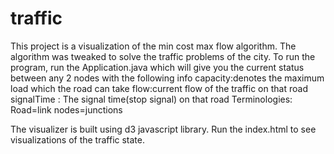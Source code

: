 # traffic
This project is a visualization of the min cost max flow algorithm.
The algorithm was tweaked to solve the traffic problems of the city.
To run the program, run the Application.java which will give you the current status between any 2 nodes with the following info
capacity:denotes the maximum load which the road can take
flow:current flow of the traffic on that road
signalTime : The signal time(stop signal) on that road
Terminologies:
Road=link
nodes=junctions

The visualizer is built using d3 javascript library.
Run the index.html to see visualizations of the traffic state.
